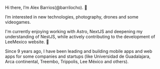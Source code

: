 Hi there, I’m Alex Barrios(@barrilocho). 👋

I’m interested in new technologies, photography, drones and some videogames.

I'm currently enjoying working with Astro, NextJS and deepening my understanding of NestJS, while actively contributing to the development of LeeMexico website. 🌱

Since 9 years ago, I have been leading and building mobile apps and web apps for some companies and startups (like Universidad de Guadalajara, Arca continental, Treembo, Trippolis, Lee México and others).


<!---
barrilocho/barrilocho is a ✨ special ✨ repository because its `README.md` (this file) appears on your GitHub profile.
You can click the Preview link to take a look at your changes.
--->
